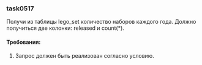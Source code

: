 
### task0517

Получи из таблицы lego_set количество наборов каждого года.
Должно получиться две колонки: released и count(*).


#### Требования:
1.	Запрос должен быть реализован согласно условию.


